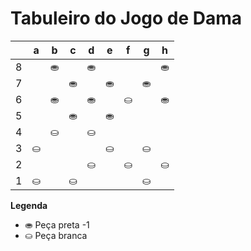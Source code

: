 # Tabuleiro do Jogo de Dama

|   | a | b | c | d | e | f | g | h |
|---|---|---|---|---|---|---|---|---|
| 8 |   | ⛂ |   | ⛂ |   |   |   | ⛂ |
| 7 |  |   | ⛂ |   | ⛂ |   |  ⛂|   |
| 6 |   |  ⛂ |   | ⛂ |   | ⛀ |   | ⛂ |
| 5 |   |   | ⛂  |   |  ⛂ |   |   |   |
| 4 |   | ⛀ |   | ⛀ |   |   |   |   |
| 3 | ⛀ |   |   |   | ⛀ |   | ⛀ |   |
| 2 |   |   |   | ⛀ |   | ⛀ |   | ⛀ |
| 1 | ⛀ |   | ⛀ |   |   |   | ⛀ |   |

**Legenda**

- ⛂ Peça preta -1
- ⛀ Peça branca